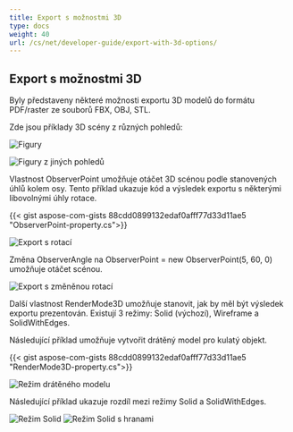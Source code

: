 ```yaml
---
title: Export s možnostmi 3D
type: docs
weight: 40
url: /cs/net/developer-guide/export-with-3d-options/
---
```


## **Export s možnostmi 3D**

Byly představeny některé možnosti exportu 3D modelů do formátu PDF/raster ze souborů FBX, OBJ, STL.

Zde jsou příklady 3D scény z různých pohledů:

![Figury](/cad/_assets/guide/3d/fig1.png)

![Figury z jiných pohledů](/cad/_assets/guide/3d/fig2.png)

Vlastnost ObserverPoint umožňuje otáčet 3D scénou podle stanovených úhlů kolem osy. Tento příklad ukazuje kód a výsledek exportu s některými libovolnými úhly rotace.

{{< gist aspose-com-gists 88cdd0899132edaf0afff77d33d11ae5 "ObserverPoint-property.cs">}}

![Export s rotací](/cad/_assets/guide/3d/fig3.png)

Změna ObserverAngle na ObserverPoint = new ObserverPoint(5, 60, 0) umožňuje otáčet scénou.

![Export s změněnou rotací](/cad/_assets/guide/3d/fig4.png)

Další vlastnost RenderMode3D umožňuje stanovit, jak by měl být výsledek exportu prezentován. Existují 3 režimy: Solid (výchozí), Wireframe a SolidWithEdges.

Následující příklad umožňuje vytvořit drátěný model pro kulatý objekt.

{{< gist aspose-com-gists 88cdd0899132edaf0afff77d33d11ae5 "RenderMode3D-property.cs">}}

![Režim drátěného modelu](/cad/_assets/guide/3d/fig5.png)

Následující příklad ukazuje rozdíl mezi režimy Solid a SolidWithEdges.

![Režim Solid](/cad/_assets/guide/3d/fig6.png)
![Režim Solid s hranami](/cad/_assets/guide/3d/fig7.png)
